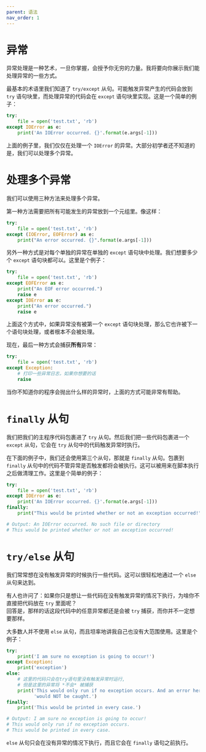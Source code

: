 ```yaml
---
parent: 语法
nav_order: 1
---
```


# 异常

异常处理是一种艺术，一旦你掌握，会授予你无穷的力量。我将要向你展示我们能处理异常的一些方式。

最基本的术语里我们知道了 ```try/except``` 从句。可能触发异常产生的代码会放到 ```try``` 语句块里，而处理异常的代码会在 ```except``` 语句块里实现。这是一个简单的例子：

```python
try:
    file = open('test.txt', 'rb')
except IOError as e:
    print('An IOError occurred. {}'.format(e.args[-1]))
```

上面的例子里，我们仅仅在处理一个 ```IOError``` 的异常。大部分初学者还不知道的是，我们可以处理多个异常。


# 处理多个异常

我们可以使用三种方法来处理多个异常。

第一种方法需要把所有可能发生的异常放到一个元组里。像这样：

```python
try:
    file = open('test.txt', 'rb')
except (IOError, EOFError) as e:
    print("An error occurred. {}".format(e.args[-1]))
```

另外一种方式是对每个单独的异常在单独的 ```except``` 语句块中处理。我们想要多少个 ```except``` 语句块都可以。这里是个例子：

```python
try:
    file = open('test.txt', 'rb')
except EOFError as e:
    print("An EOF error occurred.")
    raise e
except IOError as e:
    print("An error occurred.")
    raise e
```

上面这个方式中，如果异常没有被第一个 ```except``` 语句块处理，那么它也许被下一个语句块处理，或者根本不会被处理。

现在，最后一种方式会捕获**所有**异常：

```python
try:
    file = open('test.txt', 'rb')
except Exception:
    # 打印一些异常日志，如果你想要的话
    raise
```

当你不知道你的程序会抛出什么样的异常时，上面的方式可能非常有帮助。


# ```finally``` 从句

我们把我们的主程序代码包裹进了 ```try``` 从句。然后我们把一些代码包裹进一个 ```except``` 从句，它会在 ```try``` 从句中的代码触发异常时执行。

在下面的例子中，我们还会使用第三个从句，那就是 ```finally``` 从句。包裹到 ```finally``` 从句中的代码不管异常是否触发都将会被执行。这可以被用来在脚本执行之后做清理工作。这里是个简单的例子：

```python
try:
    file = open('test.txt', 'rb')
except IOError as e:
    print('An IOError occurred. {}'.format(e.args[-1]))
finally:
    print("This would be printed whether or not an exception occurred!")

# Output: An IOError occurred. No such file or directory
# This would be printed whether or not an exception occurred!
```

# ```try/else``` 从句

我们常常想在没有触发异常的时候执行一些代码。这可以很轻松地通过一个 ```else``` 从句来达到。

有人也许问了：如果你只是想让一些代码在没有触发异常的情况下执行，为啥你不直接把代码放在 ```try``` 里面呢？  
回答是，那样的话这段代码中的任意异常都还是会被 ```try``` 捕获，而你并不一定想要那样。

大多数人并不使用 ```else``` 从句，而且坦率地讲我自己也没有大范围使用。这里是个例子：

```python
try:
    print('I am sure no exception is going to occur!')
except Exception:
    print('exception')
else:
    # 这里的代码只会在try语句里没有触发异常时运行,
    # 但是这里的异常将 *不会* 被捕获
    print('This would only run if no exception occurs. And an error here '
          'would NOT be caught.')
finally:
    print('This would be printed in every case.')

# Output: I am sure no exception is going to occur!
# This would only run if no exception occurs.
# This would be printed in every case.
```

```else``` 从句只会在没有异常的情况下执行，而且它会在 ```finally``` 语句之前执行。
